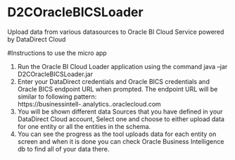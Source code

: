 # D2COracleBICSLoader
Upload data from various datasources to Oracle BI Cloud Service powered by DataDirect Cloud

#Instructions to use the micro app


1.	Run the Oracle BI Cloud Loader application using the command java –jar D2COracleBICSLoader.jar
2. Enter your DataDirect credentials and Oracle BICS credentials and Oracle BICS endpoint URL when prompted. The endpoint URL will be similar to following pattern: https://businessintell-<orgdomain>.analytics.<region>.oraclecloud.com
3.	You will be shown different data Sources that you have defined in your DataDirect Cloud account, Select one and choose to either upload data for one entity or all the entities in the schema.
4.	You can see the progress as the tool uploads data for each entity on screen and when it is done you can check Oracle Business Intelligence db to find all of your data there.

